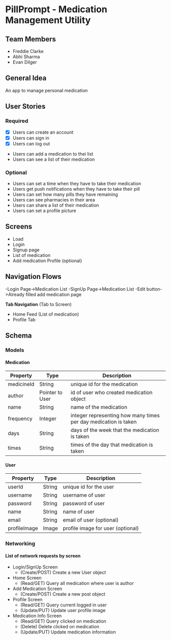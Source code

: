 # PillPrompt - Medication Management Utility

## Team Members
- Freddie Clarke
- Abhi Sharma
- Evan Dilger
## General Idea
An app to manage personal medication

## User Stories

### Required
- [x] Users can create an account
- [x] Users can sign in
- [x] Users can log out
- Users can add a medication to thei list
- Users can see a list of their medication 
### Optional
- Users can set a time when they have to take their medication
- Users get push notifications when they have to take their pill
- Users can set how many pills they have remaining
- Users can see pharmacies in their area
- Users can share a list of their medication
- Users can set a profile picture
## Screens
- Load
- Login
- Signup page
- List of medication
- Add medication
 Profile (optional)

## Navigation Flows
-Login Page->Medication List
-SignUp Page->Medication List
-Edit button->Already filled add medication page

**Tab Navigation** (Tab to Screen)
- Home Feed (List of medication)
- Profile Tab

## Schema 
### Models
#### Medication

   | Property      | Type     | Description |
   | ------------- | -------- | ------------|
   | medicineId      | String   | unique id for the medication |
   | author        | Pointer to User| id of user who created medication object |
   | name         | String     | name of the medication |
   | frequency       | Integer   | integer representing how many times per day medication is taken |
   | days | String   | days of the week that the medication is taken |
   | times | String | times of the day that medication is taken|

#### User

   | Property      | Type     | Description |
   | ------------- | -------- | ------------|
   | userId      | String   | unique id for the user |
   | username  | String| username of user |
   | password  | String | password of user |
   | name | String   | name of user |
   | email | String   | email of user (optional) |
   | profileImage | Image | profile image for user (optional) |
   
### Networking
#### List of network requests by screen
   - Login/SignUp Screen
       - (Create/POST) Create a new User object
   - Home Screen
      - (Read/GET) Query all medication where user is author
   - Add Medication Screen
      - (Create/POST) Create a new post object 
   - Profile Screen
      - (Read/GET) Query current logged in user
      - (Update/PUT) Update user profile image
   - Medication Info Screen
       - (Read/GET) Query clicked on medication
       - (Delete) Delete clicked on medication
       - (Update/PUT) Update medication information
